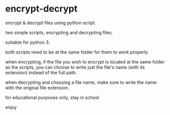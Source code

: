 # encrypt-decrypt
encrypt & decrypt files using python script.

two simple scripts, encrypting and decrypting files.

suitable for python 3.

both scripts need to be at the same folder for them to work properly.

when encrypting, if the file you wish to encrypt is located at the same folder as the scripts, you can choose to write just the file's name (with its extension) instead of the full path.

when decrypting and choosing a file name, make sure to write the name with the original file extension.


for educational purposes only, stay in school 

enjoy
